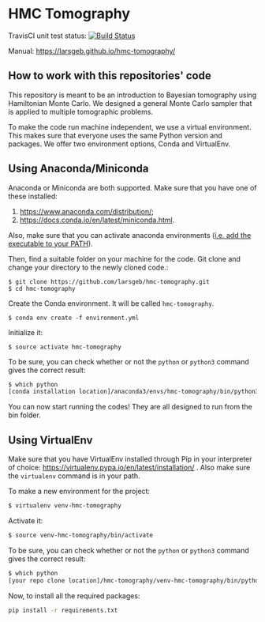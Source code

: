 # HMC Tomography

TravisCI unit test status: 
[![Build Status](https://travis-ci.com/larsgeb/hmc-tomography.svg?token=G43u7wF834znRn3jm2mR&branch=master)](https://travis-ci.com/larsgeb/hmc-tomography)

Manual:
https://larsgeb.github.io/hmc-tomography/

## How to work with this repositories' code

This repository is meant to be an introduction to Bayesian tomography using Hamiltonian Monte Carlo. We designed a general Monte Carlo sampler that is applied to multiple tomographic problems.

To make the code run machine independent, we use a virtual environment. This makes sure that everyone uses the same Python version and packages. We offer two environment options, Conda and VirtualEnv.

## Using Anaconda/Miniconda
Anaconda or Miniconda are both supported. Make sure that you have one of these installed: 

1.  https://www.anaconda.com/distribution/;
2.  https://docs.conda.io/en/latest/miniconda.html.

Also, make sure that you can activate anaconda environments ([i.e. add the executable to your PATH](https://support.anaconda.com/customer/en/portal/articles/2621189-conda-%22command-not-found%22-error)).

Then, find a suitable folder on your machine for the code. Git clone and change your directory to the newly cloned code.:
```
$ git clone https://github.com/larsgeb/hmc-tomography.git
$ cd hmc-tomography
```
Create the Conda environment. It will be called `hmc-tomography`.
```
$ conda env create -f environment.yml
```
Initialize it:
```
$ source activate hmc-tomography
```

To be sure, you can check whether or not the ```python``` or ```python3``` command gives the correct result: 
```bash
$ which python                                                         
[conda installation location]/anaconda3/envs/hmc-tomography/bin/python3
```

You can now start running the codes! They are all designed to run from the bin folder.

## Using VirtualEnv

Make sure that you have VirtualEnv installed through Pip in your interpreter of choice: https://virtualenv.pypa.io/en/latest/installation/ . Also make sure the ```virtualenv``` command is in your path.

To make a new environment for the project:

```bash
$ virtualenv venv-hmc-tomography
```

Activate it:

```bash
$ source venv-hmc-tomography/bin/activate
```

To be sure, you can check whether or not the ```python``` or ```python3``` command gives the correct result: 
```bash
$ which python                                                            
[your repo clone location]/hmc-tomography/venv-hmc-tomography/bin/python
```
Now, to install all the required packages:
```bash
pip install -r requirements.txt
```